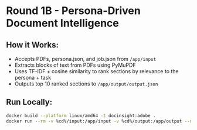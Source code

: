 # Round 1B - Persona-Driven Document Intelligence

## How it Works:
- Accepts PDFs, persona.json, and job.json from `/app/input`
- Extracts blocks of text from PDFs using PyMuPDF
- Uses TF-IDF + cosine similarity to rank sections by relevance to the persona + task
- Outputs top 10 ranked sections to `/app/output/output.json`

## Run Locally:
```bash
docker build --platform linux/amd64 -t docinsight:adobe .
docker run --rm -v %cd%/input:/app/input -v %cd%/output:/app/output --network none docinsight:adobe
